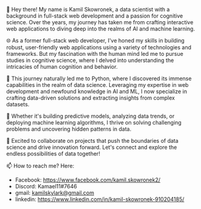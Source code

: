 👋 Hey there! My name is Kamil Skowronek, a data scientist with a background in full-stack web development and a passion for cognitive science. Over the years, my journey has taken me from crafting interactive web applications to diving deep into the realms of AI and machine learning.

🌐 As a former full-stack web developer, I've honed my skills in building robust, user-friendly web applications using a variety of technologies and frameworks. But my fascination with the human mind led me to pursue studies in cognitive science, where I delved into understanding the intricacies of human cognition and behavior.

🐍 This journey naturally led me to Python, where I discovered its immense capabilities in the realm of data science. Leveraging my expertise in web development and newfound knowledge in AI and ML, I now specialize in crafting data-driven solutions and extracting insights from complex datasets.

🔬 Whether it's building predictive models, analyzing data trends, or deploying machine learning algorithms, I thrive on solving challenging problems and uncovering hidden patterns in data.

🚀 Excited to collaborate on projects that push the boundaries of data science and drive innovation forward. Let's connect and explore the endless possibilities of data together!

📫 How to reach me? Here:
- Facebook: https://www.facebook.com/kamil.skowronek2/
- Discord: Kamael11#7646
- gmail: kamilskylark@gmail.com
- linkedin: https://www.linkedin.com/in/kamil-skowronek-910204185/

<!---
Kamaell11/Kamaell11 is a ✨ special ✨ repository because its `README.md` (this file) appears on your GitHub profile.
You can click the Preview link to take a look at your changes.
--->
